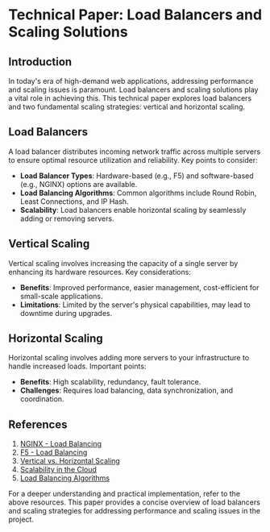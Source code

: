 # Technical Paper: Load Balancers and Scaling Solutions

## Introduction

In today's era of high-demand web applications, addressing performance and scaling issues is paramount. Load balancers and scaling solutions play a vital role in achieving this. This technical paper explores load balancers and two fundamental scaling strategies: vertical and horizontal scaling. 

## Load Balancers

A load balancer distributes incoming network traffic across multiple servers to ensure optimal resource utilization and reliability. Key points to consider:

* **Load Balancer Types**: Hardware-based (e.g., F5) and software-based (e.g., NGINX) options are available.
* **Load Balancing Algorithms**: Common algorithms include Round Robin, Least Connections, and IP Hash.
* **Scalability**: Load balancers enable horizontal scaling by seamlessly adding or removing servers.

## Vertical Scaling

Vertical scaling involves increasing the capacity of a single server by enhancing its hardware resources. Key considerations:

* **Benefits**: Improved performance, easier management, cost-efficient for small-scale applications.
* **Limitations**: Limited by the server's physical capabilities, may lead to downtime during upgrades.

## Horizontal Scaling

Horizontal scaling involves adding more servers to your infrastructure to handle increased loads. Important points:

* **Benefits**: High scalability, redundancy, fault tolerance.
* **Challenges**: Requires load balancing, data synchronization, and coordination.

## References

1. [NGINX - Load Balancing](https://www.nginx.com/resources/glossary/load-balancing/)
2. [F5 - Load Balancing](https://www.f5.com/solutions/deployment-guides/load-balancing)
3. [Vertical vs. Horizontal Scaling](https://www.section.io/blog/vertical-vs-horizontal-scaling/)
4. [Scalability in the Cloud](https://aws.amazon.com/architecture/)
5. [Load Balancing Algorithms](https://devcentral.f5.com/s/articles/an-introduction-to-load-balancing-algorithms-26571)

For a deeper understanding and practical implementation, refer to the above resources. This paper provides a concise overview of load balancers and scaling strategies for addressing performance and scaling issues in the project.
